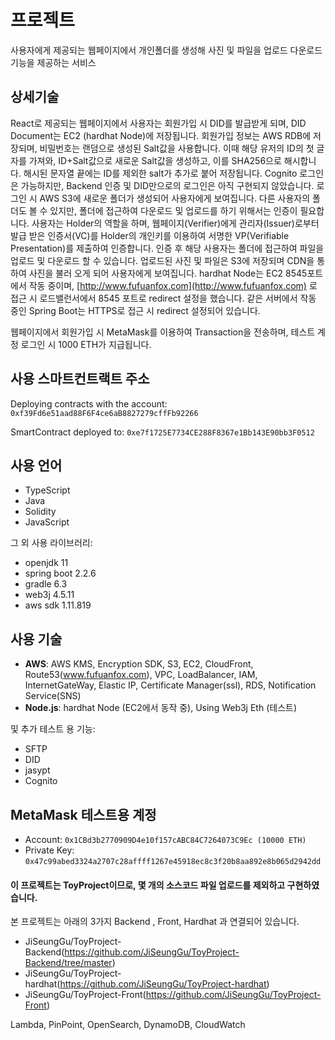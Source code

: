 # 프로젝트
사용자에게 제공되는 웹페이지에서 개인폴더를 생성해 사진 및 파일을 업로드 다운로드 기능을 제공하는 서비스

## 상세기술
React로 제공되는 웹페이지에서 사용자는 회원가입 시 DID를 발급받게 되며, DID Document는 EC2 (hardhat Node)에 저장됩니다.
회원가입 정보는 AWS RDB에 저장되며, 비밀번호는 랜덤으로 생성된 Salt값을 사용합니다. 이때 해당 유저의 ID의 첫 글자를 가져와, ID+Salt값으로 새로운 Salt값을 생성하고, 이를 SHA256으로 해시합니다. 해시된 문자열 끝에는 ID를 제외한 salt가 추가로 붙어 저장됩니다.
Cognito 로그인은 가능하지만, Backend 인증 및 DID만으로의 로그인은 아직 구현되지 않았습니다. 로그인 시 AWS S3에 새로운 폴더가 생성되어 사용자에게 보여집니다. 다른 사용자의 폴더도 볼 수 있지만, 폴더에 접근하여 다운로드 및 업로드를 하기 위해서는 인증이 필요합니다.
사용자는 Holder의 역할을 하며, 웹페이지(Verifier)에게 관리자(Issuer)로부터 발급 받은 인증서(VC)를 Holder의 개인키를 이용하여 서명한 VP(Verifiable Presentation)를 제출하여 인증합니다. 인증 후 해당 사용자는 폴더에 접근하여 파일을 업로드 및 다운로드 할 수 있습니다.
업로드된 사진 및 파일은 S3에 저장되며 CDN을 통하여 사진을 불러 오게 되어 사용자에게 보여집니다.
hardhat Node는 EC2 8545포트에서 작동 중이며, [http://www.fufuanfox.com](http://www.fufuanfox.com) 로 접근 시 로드밸런서에서 8545 포트로 redirect 설정을 했습니다. 같은 서버에서 작동 중인 Spring Boot는 HTTPS로 접근 시 redirect 설정되어 있습니다.

웹페이지에서 회원가입 시 MetaMask를 이용하여 Transaction을 전송하며, 테스트 계정 로그인 시 1000 ETH가 지급됩니다.

## 사용 스마트컨트랙트 주소
Deploying contracts with the account: `0xf39Fd6e51aad88F6F4ce6aB8827279cffFb92266`<p>
SmartContract deployed to: `0xe7f1725E7734CE288F8367e1Bb143E90bb3F0512`

## 사용 언어
- TypeScript
- Java
- Solidity
- JavaScript

그 외 사용 라이브러리:
- openjdk 11
- spring boot 2.2.6
- gradle 6.3
- web3j 4.5.11
- aws sdk 1.11.819

## 사용 기술
- **AWS**: AWS KMS, Encryption SDK, S3, EC2, CloudFront, Route53(www.fufuanfox.com), VPC, LoadBalancer, IAM, InternetGateWay, Elastic IP, Certificate Manager(ssl), RDS, Notification Service(SNS)
- **Node.js**: hardhat Node (EC2에서 동작 중), Using Web3j Eth (테스트)

및 추가 테스트 용 기능:
- SFTP
- DID
- jasypt
- Cognito

## MetaMask 테스트용 계정
- Account: `0x1CBd3b2770909D4e10f157cABC84C7264073C9Ec (10000 ETH)`
- Private Key: `0x47c99abed3324a2707c28affff1267e45918ec8c3f20b8aa892e8b065d2942dd`


#### 이 프로젝트는 ToyProject이므로, 몇 개의 소스코드 파일 업로드를 제외하고 구현하였습니다.

본 프로젝트는 아래의 3가지 Backend , Front, Hardhat 과 연결되어 있습니다.
- JiSeungGu/ToyProject-Backend(https://github.com/JiSeungGu/ToyProject-Backend/tree/master)
- JiSeungGu/ToyProject-hardhat(https://github.com/JiSeungGu/ToyProject-hardhat)
- JiSeungGu/ToyProject-Front(https://github.com/JiSeungGu/ToyProject-Front) 

Lambda, PinPoint, OpenSearch, DynamoDB, CloudWatch
